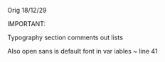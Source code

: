 Orig 18/12/29

IMPORTANT: 

Typography section comments out lists

Also open sans is default font in var iables ~ line 41